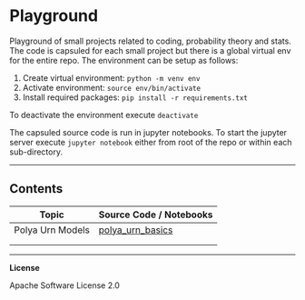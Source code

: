 # Playground

Playground of small projects related to coding, probability theory and stats.
The code is capsuled for each small project but there is a global virtual env for the entire
repo. The environment can be setup as follows:

1. Create virtual environment: `python -m venv env`
2. Activate environment: `source env/bin/activate`
3. Install required packages: `pip install -r requirements.txt`

To deactivate the environment execute `deactivate`

The capsuled source code is run in jupyter notebooks. To start the jupyter server execute `jupyter notebook` either from root of the repo or within each sub-directory.

---

## Contents

| Topic            | Source Code / Notebooks |
|------------------|-------------------------|
| Polya Urn Models | [polya_urn_basics](https://github.com/imarevic/playground/blob/main/polya_urn_models/polya_urn_basics.ipynb)                       |
|                  |                         |
|                  |                         |

---
**License**

Apache Software License 2.0